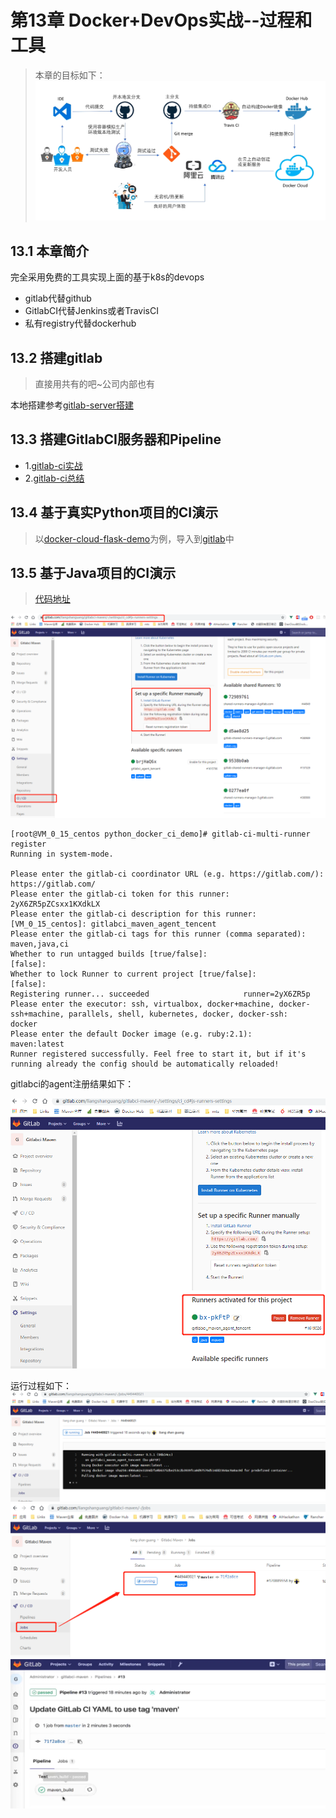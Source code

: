# 第13章 Docker+DevOps实战--过程和工具
> 本章的目标如下：
![基于k8s的devops实战](images/基于k8s的devops实战.png)

## 13.1 本章简介
完全采用免费的工具实现上面的基于k8s的devops
+ gitlab代替github
+ GitlabCI代替Jenkins或者TravisCI
+ 私有registry代替dockerhub

## 13.2 搭建gitlab
> 直接用共有的吧~公司内部也有

本地搭建参考[gitlab-server搭建](环境搭建脚本/labs/gitlab-server.md)

## 13.3 搭建GitlabCI服务器和Pipeline

+ 1.[gitlab-ci实战](环境搭建脚本/labs/gitlab-ci.md)
+ 2.[gitlab-ci总结](GitLabCI介绍.md)

## 13.4 基于真实Python项目的CI演示
> 以[docker-cloud-flask-demo](https://github.com/imooc-course/docker-cloud-flask-demo.git)为例，导入到[gitlab](https://gitlab.com/liangshanguang/docker-cloud-flask-demo)中

## 13.5 基于Java项目的CI演示
> [代码地址](https://gitlab.com/liangshanguang/gitlabci-maven)

![maven的gitlabci演示](images/maven的gitlabci演示.png)

```shell
[root@VM_0_15_centos python_docker_ci_demo]# gitlab-ci-multi-runner register
Running in system-mode.

Please enter the gitlab-ci coordinator URL (e.g. https://gitlab.com/):
https://gitlab.com/
Please enter the gitlab-ci token for this runner:
2yX6ZR5pZCsxx1KXdkLX
Please enter the gitlab-ci description for this runner:
[VM_0_15_centos]: gitlabci_maven_agent_tencent
Please enter the gitlab-ci tags for this runner (comma separated):
maven,java,ci
Whether to run untagged builds [true/false]:
[false]:
Whether to lock Runner to current project [true/false]:
[false]:
Registering runner... succeeded                     runner=2yX6ZR5p
Please enter the executor: ssh, virtualbox, docker+machine, docker-ssh+machine, parallels, shell, kubernetes, docker, docker-ssh:
docker
Please enter the default Docker image (e.g. ruby:2.1):
maven:latest
Runner registered successfully. Feel free to start it, but if it's running already the config should be automatically reloaded!
```

gitlabci的agent注册结果如下：

![gitlabci的agent注册结果](images/gitlabci的agent注册结果.png)

运行过程如下：
![运行过程1](images/运行过程1.png)
![运行过程2](images/运行过程2.png)
![运行过程3](images/运行过程3.png)